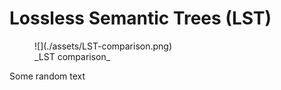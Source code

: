 # Lossless Semantic Trees (LST)

<figure>
  ![](./assets/LST-comparison.png)
  <figcaption>_LST comparison_</figcaption>
</figure>

Some random text